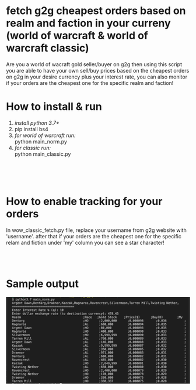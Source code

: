 # fetch g2g cheapest orders based on realm and faction in your curreny (world of warcraft & world of warcraft classic)
Are you a world of wacraft gold seller/buyer on g2g then using this script you are able to have your own sell/buy prices based on the cheapest orders on g2g in your desire currency plus your interest rate, you can also monitor if your orders are the cheapest one for the specific realm and faction!


# How to install & run
1. <i>install python 3.7+</i>
2. pip install bs4
3. <i>for world of warcraft run:</i><br />
python main_norm.py
4. <i>for classic run:</i><br />
python main_classic.py

<br />
<br />
<br />

# How to enable tracking for your orders
In wow_classic_fetch.py file, replace your username from g2g website with 'username'. after that if your orders are the cheapest one for the specific relam and fiction under 'my' column you can see a star character!

<br />
<br />

# Sample output
<img src="screenshot1.png" />
